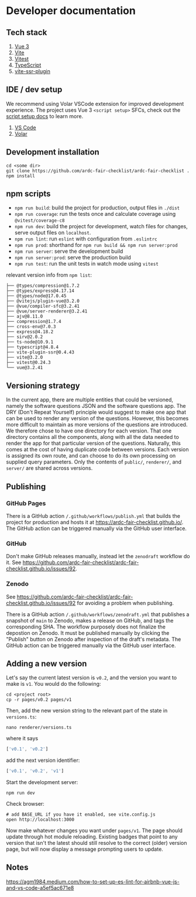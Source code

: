 # Developer documentation


## Tech stack

1. [Vue 3](https://vuejs.org/) 
1. [Vite](https://vitejs.dev/)
1. [Vitest](https://vitest.dev/)
1. [TypeScript](https://www.typescriptlang.org/)
1. [vite-ssr-plugin](https://vite-plugin-ssr.com/)

## IDE / dev setup

We recommend using Volar VSCode extension for improved development experience. The project uses Vue 3 `<script setup>` SFCs, check out the [script setup docs](https://v3.vuejs.org/api/sfc-script-setup.html#sfc-script-setup) to learn more.

1. [VS Code](https://code.visualstudio.com/)
1. [Volar](https://marketplace.visualstudio.com/items?itemName=Vue.volar)

## Development installation

```shell
cd <some dir>
git clone https://github.com/ardc-fair-checklist/ardc-fair-checklist .
npm install
```

## npm scripts

- `npm run build`: build the project for production, output files in `./dist`
- `npm run coverage`: run the tests once and calculate coverage using `@vitest/coverage-c8`
- `npm run dev`: build the project for development, watch files for changes, serve output files on `localhost`.
- `npm run lint`: run `eslint` with configuration from `.eslintrc`
- `npm run prod`: shorthand for `npm run build && npm run server:prod`
- `npm run server`: serve the development build
- `npm run server:prod`: serve the production build
- `npm run test`: run the unit tests in watch mode using `vitest`

<!--
## Known problem with `npm run prod`

Running `npm run prod` results in a production site that can't resolve some of its own assets when run locally and combined with not undefined `base` option in `vite.config.js`. A possible workaround is to build the production files, then insert a directory with the same name as `base` between `server`|`client` and their files, like so:

```shell
BASE=ssg
npm run build
LIST_CLIENT=$(find ./dist/client/ -mindepth 1 -maxdepth 1)
LIST_SERVER=$(find ./dist/server/ -mindepth 1 -maxdepth 1)
mkdir dist/client/$BASE
mkdir dist/server/$BASE
mv $LIST_CLIENT dist/client/$BASE/
mv $LIST_SERVER dist/server/$BASE/
npm run server:prod
```
-->

relevant version info from `npm list`:

```text
├── @types/compression@1.7.2
├── @types/express@4.17.14
├── @types/node@17.0.45
├── @vitejs/plugin-vue@3.2.0
├── @vue/compiler-sfc@3.2.41
├── @vue/server-renderer@3.2.41
├── ajv@8.11.0
├── compression@1.7.4
├── cross-env@7.0.3
├── express@4.18.2
├── sirv@2.0.2
├── ts-node@10.9.1
├── typescript@4.8.4
├── vite-plugin-ssr@0.4.43
├── vite@3.2.0
├── vitest@0.24.3
└── vue@3.2.41
```

## Versioning strategy

In the current app, there are multiple entities that could be versioned, namely the software questions JSON and the software questions app. The DRY (Don't Repeat Yourself) principle would suggest to make one app that can be used to render any version of the questions. However, this becomes more difficult to maintain as more versions of the questions are introduced. We therefore chose to have one directory for each  version. That one directory contains all the components, along with all the data needed to render the app for that particular version of the questions. Naturally, this comes at the cost of having duplicate code between versions. Each version is assigned its own route, and can choose to do its own processing on supplied query parameters. Only the contents of `public/`, `renderer/`, and `server/` are shared across versions.

## Publishing

### GitHub Pages

There is a GitHub action `/.github/workflows/publish.yml` that builds the project for production and hosts it at https://ardc-fair-checklist.github.io/. The GitHub action can be triggered manually via the GitHub user interface.

### GitHub

Don't make GitHub releases manually, instead let the `zenodraft` workflow do it. See https://github.com/ardc-fair-checklist/ardc-fair-checklist.github.io/issues/92.

### Zenodo

See https://github.com/ardc-fair-checklist/ardc-fair-checklist.github.io/issues/92 for avoiding a problem when publishing.

There is a GitHub action `/.github/workflows/zenodraft.yml` that publishes a snapshot of `main` to Zenodo, makes a release on GitHub, and tags the corresponding SHA. The workflow purposely does not finalize the depostion on Zenodo. It must be published manually by clicking the "Publish" button on Zenodo after inspection of the draft's metadata. The GitHub action can be triggered manually via the GitHub user interface.

## Adding a new version

Let's say the current latest version is `v0.2`, and the version you want to make is `v1`. You would do the following:

```shell
cd <project root>
cp -r pages/v0.2 pages/v1
```

Then, add the new version string to the relevant part of the state in `versions.ts`:

```shell
nano renderer/versions.ts
```

where it says

```ts
['v0.1', 'v0.2']
```

add the next version identifier:

```ts
['v0.1', 'v0.2', 'v1']
```

Start the development server:

```shell
npm run dev
```

Check browser:

```shell
# add BASE_URL if you have it enabled, see vite.config.js
open http://localhost:3000
```

Now make whatever changes you want under `pages/v1`. The page should update
through hot module reloading. Existing badges that point to any version that isn't
the latest should still resolve to the correct (older) version page, but will now display a message prompting users to update.

## Notes

https://agm1984.medium.com/how-to-set-up-es-lint-for-airbnb-vue-js-and-vs-code-a5ef5ac671e8
